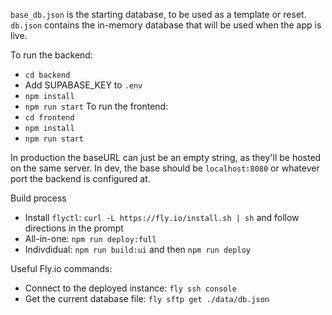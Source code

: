 `base_db.json` is the starting database, to be used as a template or reset.
`db.json` contains the in-memory database that will be used when the app is live.

To run the backend: 
- `cd backend` 
- Add SUPABASE_KEY to `.env`
- `npm install`
- `npm run start`
To run the frontend: 
- `cd frontend`
- `npm install`
- `npm run start`

In production the baseURL can just be an empty string, as they'll be hosted on the same server.
In dev, the base should be `localhost:8080` or whatever port the backend is configured at.

Build process
- Install `flyctl`: `curl -L https://fly.io/install.sh | sh` and follow directions in the prompt
- All-in-one: `npm run deploy:full`
- Indivdidual: `npm run build:ui` and then `npm run deploy`

Useful Fly.io commands:
- Connect to the deployed instance: `fly ssh console`
- Get the current database file: `fly sftp get ./data/db.json`
